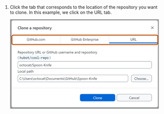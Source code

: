 1. Click the tab that corresponds to the location of the repository you want to clone. In this example, we click on the URL tab.

   ![Screenshot of the "URL" tab of the "Clone a repository" window. The "GitHub.com", "GitHub Enterprise" and "URL" tabs are outlined in dark orange.](/assets/images/help/desktop/choose-repository-location-url-tab-windows.png)
